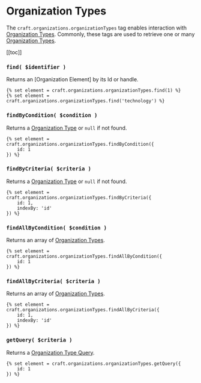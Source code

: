 # Organization Types

The `craft.organizations.organizationTypes` tag enables interaction with [Organization Types].  Commonly, these tags are used to retrieve one or many [Organization Types].

[[toc]]

### `find( $identifier )`

Returns an [Organization Element] by its Id or handle.

```twig
{% set element = craft.organizations.organizationTypes.find(1) %}
{% set element = craft.organizations.organizationTypes.find('technology') %}
```


### `findByCondition( $condition )`
Returns a [Organization Type] or `null` if not found.

```twig
{% set element = craft.organizations.organizationTypes.findByCondition({
    id: 1
}) %}
```


### `findByCriteria( $criteria )`
Returns a [Organization Type] or `null` if not found.

```twig
{% set element = craft.organizations.organizationTypes.findByCriteria({
    id: 1,
    indexBy: 'id'
}) %}
```


### `findAllByCondition( $condition )`
Returns an array of [Organization Types].

```twig
{% set element = craft.organizations.organizationTypes.findAllByCondition({
    id: 1
}) %}
```


### `findAllByCriteria( $criteria )`
Returns an array of [Organization Types].

```twig
{% set element = craft.organizations.organizationTypes.findAllByCriteria({
    id: 1,
    indexBy: 'id'
}) %}
```


### `getQuery( $criteria )`

Returns a [Organization Type Query].

```twig
{% set element = craft.organizations.organizationTypes.getQuery({
    id: 1
}) %}
```


[Organization Type Query]: ../queries/organization-type.md
[Organization Type]: ../objects/organization-type.md
[Organization Types]: ../objects/organization-type.md